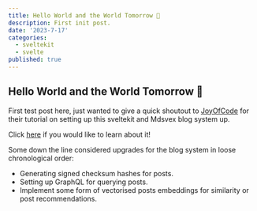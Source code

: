 ```yaml
---
title: Hello World and the World Tomorrow 👋
description: First init post.
date: '2023-7-17'
categories:
  - sveltekit
  - svelte
published: true
---
```


## Hello World and the World Tomorrow 👋

First test post here, just wanted to give a quick shoutout to [JoyOfCode](https://joyofcode.xyz/) for their tutorial on setting up this sveltekit and Mdsvex blog system up.

Click [here](https://joyofcode.xyz/sveltekit-markdown-blog#showing-a-single-post) if you would like to learn about it!

Some down the line considered upgrades for the blog system in loose chronological order:
- Generating signed checksum hashes for posts.
- Setting up GraphQL for querying posts.
- Implement some form of vectorised posts embeddings for similarity or post recommendations.
